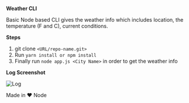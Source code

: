**Weather CLI**

Basic Node based CLI gives the weather info which includes location, the temperature (F and C), current conditions. 

**Steps**

1. git clone `<URL/repo-name.git>`
2. Run `yarn install or npm install`
3. Finally run `node app.js <City Name>` in order to get the weather info

**Log Screenshot**

![Log](https://user-images.githubusercontent.com/23126394/85203470-c0554200-b32b-11ea-9a80-cd211da86e87.png)


Made in ♥️ Node 
